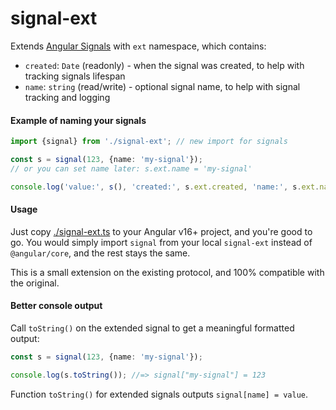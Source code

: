 # signal-ext

Extends [Angular Signals] with `ext` namespace, which contains:

* `created`: `Date` (readonly) - when the signal was created, to help with tracking signals lifespan
* `name`: `string` (read/write) - optional signal name, to help with signal tracking and logging

#### Example of naming your signals

```ts
import {signal} from './signal-ext'; // new import for signals

const s = signal(123, {name: 'my-signal'});
// or you can set name later: s.ext.name = 'my-signal'

console.log('value:', s(), 'created:', s.ext.created, 'name:', s.ext.name);
```

#### Usage

Just copy [./signal-ext.ts](./signal-ext.ts) to your Angular v16+ project, and you're good to go.
You would simply import `signal` from your local `signal-ext` instead of `@angular/core`,
and the rest stays the same.

This is a small extension on the existing protocol, and 100% compatible with the original.

#### Better console output

Call `toString()` on the extended signal to get a meaningful formatted output:

```ts
const s = signal(123, {name: 'my-signal'});

console.log(s.toString()); //=> signal["my-signal"] = 123
```

Function `toString()` for extended signals outputs `signal[name] = value`.

[Angular Signals]:https://angular.io/guide/signals
